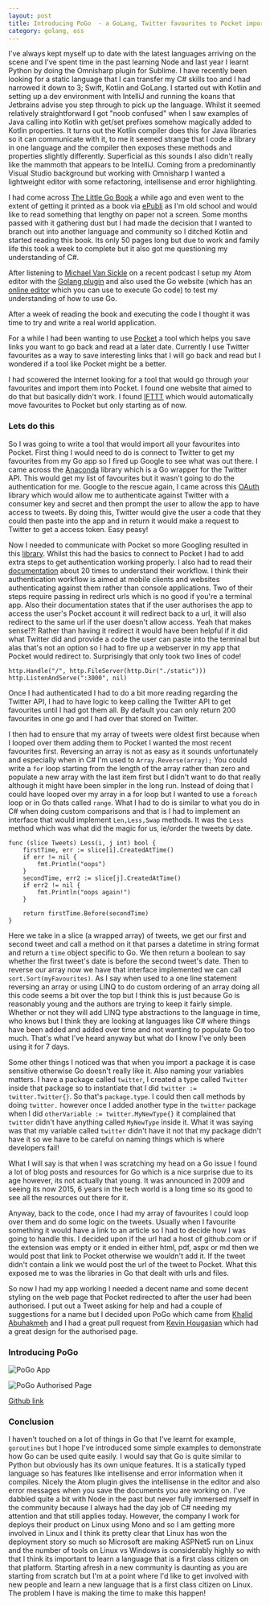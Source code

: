 ```yaml
---
layout: post
title: Introducing PoGo  - a GoLang, Twitter favourites to Pocket importer
category: golang, oss
---
```

I've always kept myself up to date with the latest languages arriving on the scene and I've spent time in the past learning Node and last year I learnt Python by doing the Omnisharp plugin for Sublime.  I have recently been looking for a static language that I can transfer my C# skills too and I had narrowed it down to 3; Swift, Kotlin and GoLang.  I started out with Kotlin and setting up a dev environment with IntelliJ and running the koans that Jetbrains advise you step through to pick up the language.  Whilst it seemed relatively straightforward I got "noob confused" when I saw examples of Java calling into Kotlin with get/set prefixes somehow magically added to Kotlin properties. It turns out the Kotlin compiler does this for Java libraries so it can communicate with it, to me it seemed strange that I code a library in one language and the compiler then exposes these methods and properties slightly differently. Superficial as this sounds I also didn't really like the mammoth that appears to be IntelliJ.  Coming from a predominantly Visual Studio background but working with Omnisharp I wanted a lightweight editor with some refactoring, intellisense and error highlighting.

<!--excerpt-->

I had come across [The Little Go Book][1] a while ago and even went to the extent of getting it printed as a book via [ePubli](https://www.epubli.co.uk) as I'm old school and would like to read something that lengthy on paper not a screen.  Some months passed with it gathering dust but I had made the decision that I wanted to branch out into another language and community so I ditched Kotlin and started reading this book.  Its only 50 pages long but due to work and family life this took a week to complete but it also got me questioning my understanding of C#.  

After listening to [Michael Van Sickle][2] on a recent podcast I setup my Atom editor with the [Golang plugin][3] and also used the Go website (which has an [online editor][4] which you can use to execute Go code) to test my understanding of how to use Go.

After a week of reading the book and executing the code I thought it was time to try and write a real world application.  

For a while I had been wanting to use [Pocket][5] a tool which helps you save links you want to go back and read at a later date. Currently I use Twitter favourites as a way to save interesting links that I will go back and read but I wondered if a tool like Pocket might be a better.  

I had scowered the internet looking for a tool that would go through your favourites and import them into Pocket.  I found one website that aimed to do that but basically didn't work.  I found [IFTTT](https://ifttt.com/) which would automatically move favourites to Pocket but only starting as of now.

### Lets do this

So I was going to write a tool that would import all your favourites into Pocket.  First thing I would need to do is connect to Twitter to get my favourites from my Go app so I fired up Google to see what was out there.  I came across the [Anaconda][6] library which is a Go wrapper for the Twitter API.  This would get my list of favourites but it wasn't going to do the authentication for me.  Google to the rescue again, I came across this [OAuth][7] library which would allow me to authenticate against Twitter with a consumer key and secret and then prompt the user to allow the app to have access to tweets.  By doing this, Twitter would give the user a code that they could then paste into the app and in return it would make a request to Twitter to get a access token. Easy peasy!

Now I needed to communicate with Pocket so more Googling resulted in this [library][8].  Whilst this had the basics to connect to Pocket I had to add extra steps to get authentication working properly.  I also had to read their [documentation][9] about 20 times to understand their workflow.  I think their authentication workflow is aimed at mobile clients and websites authenticating against them rather than console applications.  Two of their steps require passing in redirect urls which is no good if you're a terminal app.  Also their documentation states that if the user authorises the app to access the user's Pocket account it will redirect back to a url, it will also redirect to the same url if the user doesn't allow access. Yeah that makes sense!?!  Rather than having it redirect it would have been helpful if it did what Twitter did and provide a code the user can paste into the terminal but alas that's not an option so I had to fire up a webserver in my app that Pocket would redirect to.  Surprisingly that only took two lines of code!


    http.Handle("/", http.FileServer(http.Dir("./static")))
    http.ListenAndServe(":3000", nil)

Once I had authenticated I had to do a bit more reading regarding the Twitter API, I had to have logic to keep calling the Twitter API to get favourites until I had got them all.  By default you can only return 200 favourites in one go and I had over that stored on Twitter.

I then had to ensure that my array of tweets were oldest first because when I looped over them adding them to Pocket I wanted the most recent favourites first.  Reversing an array is not as easy as it sounds unfortunately and especially when in C# I'm used to `Array.Reverse(array);`  You could write a `for` loop starting from the length of the array rather than zero and populate a new array with the last item first but I didn't want to do that really although it might have been simpler in the long run. Instead of doing that I could have looped over my array in a for loop but I wanted to use a `foreach` loop or in Go thats called `range`.  What I had to do is similar to what you do in C# when doing custom comparisons and that is I had to implement an interface that would implement `Len,Less,Swap` methods.  It was the `Less` method which was what did the magic for us, ie/order the tweets by date.


	func (slice Tweets) Less(i, j int) bool {
		firstTime, err := slice[i].CreatedAtTime()  
		if err != nil {
			fmt.Println("oops")
		}
		secondTime, err2 := slice[j].CreatedAtTime()
		if err2 != nil {
			fmt.Println("oops again!")
		}

		return firstTime.Before(secondTime)
	}

Here we take in a slice (a wrapped array) of tweets, we get our first and second tweet and call a method on it that parses a datetime in string format and return a `time` object specific to Go.  We then return a boolean to say whether the first tweet's date is before the second tweet's date. Then to reverse our array now we have that interface implemented we can call `sort.Sort(myFavourites)`. As I say when used to a one line statement reversing an array or using LINQ to do custom ordering of an array doing all this code seems a bit over the top but I think this is just because Go is reasonably young and the authors are trying to keep it fairly simple.  Whether or not they will add LINQ type abstractions to the language in time, who knows but I think they are looking at languages like C# where things have been added and added over time and not wanting to populate Go too much. That's what I've heard anyway but what do I know I've only been using it for 7 days.

Some other things I noticed was that when you import a package it is case sensitive otherwise Go doesn't really like it. Also naming your variables matters. I have a package called `twitter`, I created a type called `Twitter` inside that package so to instantiate that I did `twitter := twitter.Twitter{}`. So that's `package.type`.  I could then call methods by doing `twitter.` however once I added another type in the `twitter` package when I did  `otherVariable := twitter.MyNewType{}` it complained that `twitter` didn't have anything called `MyNewType` inside it.  What it was saying was that my variable called `twitter` didn't have it not that my package didn't have it so we have to be careful on naming things which is where developers fail!

What I will say is that when I was scratching my head on a Go issue I found a lot of blog posts and resources for Go which is a nice surprise due to its age however, its not actually that young. It was announced in 2009 and seeing its now 2015, 6 years in the tech world is a long time so its good to see all the resources out there for it.

Anyway, back to the code, once I had my array of favourites I could loop over them and do some logic on the tweets.  Usually when I favourite something it would have a link to an article so I had to decide how I was going to handle this.  I decided upon if the url had a host of github.com or if the extension was empty or it ended in either html, pdf, aspx or md then we would post that link to Pocket otherwise we wouldn't add it.  If the tweet didn't contain a link we would post the url of the tweet to Pocket.  What this exposed me to was the libraries in Go that dealt with urls and files.

So now I had my app working I needed a decent name and some decent styling on the web page that Pocket redirected to after the user had been authorised.  I put out a Tweet asking for help and had a couple of suggestions for a name but I decided upon PoGo which came from [Khalid Abuhakmeh][10] and I had a great pull request from [Kevin Hougasian][11] which had a great design for the authorised page.

### Introducing PoGo

![PoGo App][12]

![PoGo Authorised Page][13]

[Github link](http://github.com/jchannon/pogo)

### Conclusion

I haven't touched on a lot of things in Go that I've learnt for example, `goroutines` but I hope I've introduced some simple examples to demonstrate how Go can be used quite easily.  I would say that Go is quite similar to Python but obviously has its own unique features.  It is a statically typed language so has features like intellisense and error information when it compiles.  Nicely the Atom plugin gives the intellisense in the editor and also error messages when you save the documents you are working on.  I've dabbled quite a bit with Node in the past but never fully immersed myself in the community because I always had the day job of C# needing my attention and that still applies today.  However, the company I work for deploys their product on Linux using Mono and so I am getting more involved in Linux and I think its pretty clear that Linux has won the deployment story so much so Microsoft are making ASPNet5 run on Linux and the number of tools on Linux vs Windows is considerably highly so with that I think its important to learn a language that is a first class citizen on that platform.  Starting afresh in a new community is daunting as you are starting from scratch but I'm at a point where I'd like to get involved with new people and learn a new language that is a first class citizen on Linux.  The problem I have is making the time to make this happen!

[1]: http://openmymind.net/The-Little-Go-Book/
[2]: https://twitter.com/vansimke
[3]: https://atom.io/packages/go-plus
[4]: https://tour.golang.org/welcome/1
[5]: https://getpocket.com/
[6]: https://github.com/ChimeraCoder/anaconda
[7]: https://github.com/mrjones/oauth
[8]: https://github.com/quekshuy/pocket-golang-sdk
[9]: https://getpocket.com/developer/docs/authentication
[10]: https://twitter.com/AquaBirdConsult
[11]: https://twitter.com/hougasian
[12]: /images/blogpostimages/pogo.png (PoGo App)
[13]: /images/blogpostimages/pogoauthorised.png (PoGo Authorised Page)
